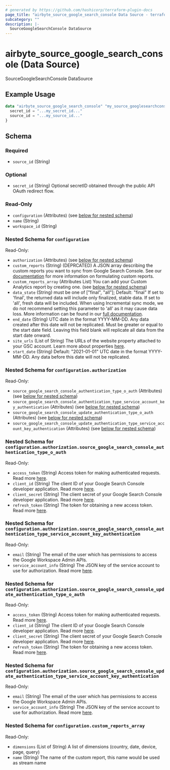 ```yaml
---
# generated by https://github.com/hashicorp/terraform-plugin-docs
page_title: "airbyte_source_google_search_console Data Source - terraform-provider-airbyte"
subcategory: ""
description: |-
  SourceGoogleSearchConsole DataSource
---
```


# airbyte_source_google_search_console (Data Source)

SourceGoogleSearchConsole DataSource

## Example Usage

```terraform
data "airbyte_source_google_search_console" "my_source_googlesearchconsole" {
  secret_id = "...my_secret_id..."
  source_id = "...my_source_id..."
}
```

<!-- schema generated by tfplugindocs -->
## Schema

### Required

- `source_id` (String)

### Optional

- `secret_id` (String) Optional secretID obtained through the public API OAuth redirect flow.

### Read-Only

- `configuration` (Attributes) (see [below for nested schema](#nestedatt--configuration))
- `name` (String)
- `workspace_id` (String)

<a id="nestedatt--configuration"></a>
### Nested Schema for `configuration`

Read-Only:

- `authorization` (Attributes) (see [below for nested schema](#nestedatt--configuration--authorization))
- `custom_reports` (String) (DEPRCATED) A JSON array describing the custom reports you want to sync from Google Search Console. See our <a href='https://docs.airbyte.com/integrations/sources/google-search-console'>documentation</a> for more information on formulating custom reports.
- `custom_reports_array` (Attributes List) You can add your Custom Analytics report by creating one. (see [below for nested schema](#nestedatt--configuration--custom_reports_array))
- `data_state` (String) must be one of ["final", "all"]; Default: "final"
If set to 'final', the returned data will include only finalized, stable data. If set to 'all', fresh data will be included. When using Incremental sync mode, we do not recommend setting this parameter to 'all' as it may cause data loss. More information can be found in our <a href='https://docs.airbyte.com/integrations/source/google-search-console'>full documentation</a>.
- `end_date` (String) UTC date in the format YYYY-MM-DD. Any data created after this date will not be replicated. Must be greater or equal to the start date field. Leaving this field blank will replicate all data from the start date onward.
- `site_urls` (List of String) The URLs of the website property attached to your GSC account. Learn more about properties <a href="https://support.google.com/webmasters/answer/34592?hl=en">here</a>.
- `start_date` (String) Default: "2021-01-01"
UTC date in the format YYYY-MM-DD. Any data before this date will not be replicated.

<a id="nestedatt--configuration--authorization"></a>
### Nested Schema for `configuration.authorization`

Read-Only:

- `source_google_search_console_authentication_type_o_auth` (Attributes) (see [below for nested schema](#nestedatt--configuration--authorization--source_google_search_console_authentication_type_o_auth))
- `source_google_search_console_authentication_type_service_account_key_authentication` (Attributes) (see [below for nested schema](#nestedatt--configuration--authorization--source_google_search_console_authentication_type_service_account_key_authentication))
- `source_google_search_console_update_authentication_type_o_auth` (Attributes) (see [below for nested schema](#nestedatt--configuration--authorization--source_google_search_console_update_authentication_type_o_auth))
- `source_google_search_console_update_authentication_type_service_account_key_authentication` (Attributes) (see [below for nested schema](#nestedatt--configuration--authorization--source_google_search_console_update_authentication_type_service_account_key_authentication))

<a id="nestedatt--configuration--authorization--source_google_search_console_authentication_type_o_auth"></a>
### Nested Schema for `configuration.authorization.source_google_search_console_authentication_type_o_auth`

Read-Only:

- `access_token` (String) Access token for making authenticated requests. Read more <a href="https://developers.google.com/webmaster-tools/v1/how-tos/authorizing">here</a>.
- `client_id` (String) The client ID of your Google Search Console developer application. Read more <a href="https://developers.google.com/webmaster-tools/v1/how-tos/authorizing">here</a>.
- `client_secret` (String) The client secret of your Google Search Console developer application. Read more <a href="https://developers.google.com/webmaster-tools/v1/how-tos/authorizing">here</a>.
- `refresh_token` (String) The token for obtaining a new access token. Read more <a href="https://developers.google.com/webmaster-tools/v1/how-tos/authorizing">here</a>.


<a id="nestedatt--configuration--authorization--source_google_search_console_authentication_type_service_account_key_authentication"></a>
### Nested Schema for `configuration.authorization.source_google_search_console_authentication_type_service_account_key_authentication`

Read-Only:

- `email` (String) The email of the user which has permissions to access the Google Workspace Admin APIs.
- `service_account_info` (String) The JSON key of the service account to use for authorization. Read more <a href="https://cloud.google.com/iam/docs/creating-managing-service-account-keys">here</a>.


<a id="nestedatt--configuration--authorization--source_google_search_console_update_authentication_type_o_auth"></a>
### Nested Schema for `configuration.authorization.source_google_search_console_update_authentication_type_o_auth`

Read-Only:

- `access_token` (String) Access token for making authenticated requests. Read more <a href="https://developers.google.com/webmaster-tools/v1/how-tos/authorizing">here</a>.
- `client_id` (String) The client ID of your Google Search Console developer application. Read more <a href="https://developers.google.com/webmaster-tools/v1/how-tos/authorizing">here</a>.
- `client_secret` (String) The client secret of your Google Search Console developer application. Read more <a href="https://developers.google.com/webmaster-tools/v1/how-tos/authorizing">here</a>.
- `refresh_token` (String) The token for obtaining a new access token. Read more <a href="https://developers.google.com/webmaster-tools/v1/how-tos/authorizing">here</a>.


<a id="nestedatt--configuration--authorization--source_google_search_console_update_authentication_type_service_account_key_authentication"></a>
### Nested Schema for `configuration.authorization.source_google_search_console_update_authentication_type_service_account_key_authentication`

Read-Only:

- `email` (String) The email of the user which has permissions to access the Google Workspace Admin APIs.
- `service_account_info` (String) The JSON key of the service account to use for authorization. Read more <a href="https://cloud.google.com/iam/docs/creating-managing-service-account-keys">here</a>.



<a id="nestedatt--configuration--custom_reports_array"></a>
### Nested Schema for `configuration.custom_reports_array`

Read-Only:

- `dimensions` (List of String) A list of dimensions (country, date, device, page, query)
- `name` (String) The name of the custom report, this name would be used as stream name


